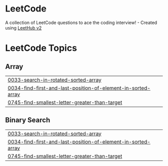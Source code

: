 # LeetCode
A collection of LeetCode questions to ace the coding interview! - Created using [LeetHub v2](https://github.com/arunbhardwaj/LeetHub-2.0)

<!---LeetCode Topics Start-->
# LeetCode Topics
## Array
|  |
| ------- |
| [0033-search-in-rotated-sorted-array](https://github.com/Cid-Kagenou-17/LeetCode/tree/master/0033-search-in-rotated-sorted-array) |
| [0034-find-first-and-last-position-of-element-in-sorted-array](https://github.com/Cid-Kagenou-17/LeetCode/tree/master/0034-find-first-and-last-position-of-element-in-sorted-array) |
| [0745-find-smallest-letter-greater-than-target](https://github.com/Cid-Kagenou-17/LeetCode/tree/master/0745-find-smallest-letter-greater-than-target) |
## Binary Search
|  |
| ------- |
| [0033-search-in-rotated-sorted-array](https://github.com/Cid-Kagenou-17/LeetCode/tree/master/0033-search-in-rotated-sorted-array) |
| [0034-find-first-and-last-position-of-element-in-sorted-array](https://github.com/Cid-Kagenou-17/LeetCode/tree/master/0034-find-first-and-last-position-of-element-in-sorted-array) |
| [0745-find-smallest-letter-greater-than-target](https://github.com/Cid-Kagenou-17/LeetCode/tree/master/0745-find-smallest-letter-greater-than-target) |
<!---LeetCode Topics End-->
